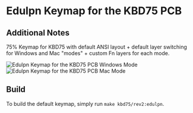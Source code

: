 # Edulpn Keymap for the KBD75 PCB

## Additional Notes
75% Keymap for KBD75 with default ANSI layout + default layer switching for Windows and Mac "modes" + custom Fn layers for each mode.

![Edulpn Keymap for the KBD75 PCB Windows Mode](https://i.imgur.com/PoL5qcr.png)
![Edulpn Keymap for the KBD75 PCB Mac Mode](https://i.imgur.com/PoL5qcr.png)

## Build
To build the default keymap, simply run `make kbd75/rev2:edulpn`.